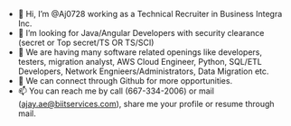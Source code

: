 - 👋 Hi, I’m @Aj0728 working as a Technical Recruiter in Business Integra Inc.
- 👀 I’m looking for Java/Angular Developers with security clearance (secret or Top secret/TS OR TS/SCI)
- 🌱 We are having many software related openings like developers, testers, migration analyst, AWS Cloud Engineer, Python, SQL/ETL Developers, Network Engnieers/Administrators, Data Migration etc.
- 💞️ We can connect through Github for more opportunities.
- 📫 You can reach me by call (667-334-2006) or mail (ajay.ae@biitservices.com), share me your profile or resume through mail.

<!---
Aj0728/Aj0728 is a ✨ special ✨ repository because its `README.md` (this file) appears on your GitHub profile.
You can click the Preview link to take a look at your changes.
--->
